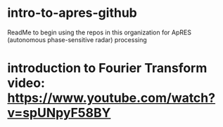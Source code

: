 # intro-to-apres-github
ReadMe to begin using the repos in this organization for ApRES (autonomous phase-sensitive radar) processing
# introduction to Fourier Transform video: https://www.youtube.com/watch?v=spUNpyF58BY
